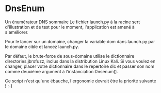 # DnsEnum

Un énumérateur DNS sommaire
Le fichier launch.py à la racine sert d'illustration et de test pour le moment, l'application est amené à s'améliorer.

Pour le lancer sur un domaine, changer la variable dom dans launch.py par le domaine cible et lancez launch.py.

Par défaut, le brute-force de sous-domaine utilise le dictionnaire directories.jbrofuzz, inclus dans la distribution Linux Kali. Si vous voulez en changer, placer votre dictionnaire dans le repertoire dic et passer son nom comme deuxiéme argument à l'instanciation Dnsenum().

Ce script n'est qu'une ébauche, l'ergonomie devrait être la priorité suivante ! :-)

